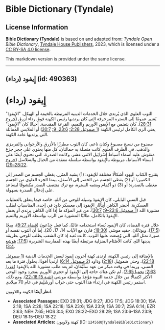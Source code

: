 # Bible Dictionary (Tyndale)

## License Information

**Bible Dictionary (Tyndale)** is based on and adapted from: _Tyndale Open Bible Dictionary_, [Tyndale House Publishers](https://tyndaleopenresources.com/), 2023, which is licensed under a [CC BY-SA 4.0 license](https://creativecommons.org/licenses/by-sa/4.0/legalcode.en).

This markdown version is provided under the same license.



--------------------------------

## إِيفود (رداء) (id: 490363)

إِيفود (رداء)
=============

الثوب العلوي الذي يُرتدى خلال الخدمات الدينية المرتبطة بالخيمة أو الهيكل. "الإِيفودَ" يُشير عمومًا إلى السترة المزخرفة التي كان يرتديها رئيس الكهنة فوق رداء أزرق ([خروج 28:31](https://ref.ly/Exod28:31)). كان يتضمن مع الإِيفودِ الأوريم والتميم، القرعة المقدسة. أحيانًا كان "الإِيفودَ" يعني الزي الكامل لرئيس الكهنة ([1 صموئيل 2:28؛](https://ref.ly/1Sam2:28) [23:6، 9؛](https://ref.ly/1Sam23:6,1Sam23:9) [30:7](https://ref.ly/1Sam30:7)) أو الملابس المماثلة التي يرتديها عامة الكهنة.

مصنوع من نسيج مصبوغ وكتان ناعم، كان الثوب مطرزًا بالأزرق والأرجواني والقرمزي والذهب. في الطرف العلوي كانت متصلة به حمالتان، كل منها يحتوي على حجر جزع منقوش عليه أسماء أسباط إِسْرَائِيل الاثنى عشر. وكانت الصدرة، التي تحتوي أيضًا على أسماء الأسباط، مربوطة بالإِيفود بواسطة سلسلة معقدة من الحبال والسلاسل ([خروج 28:22–29](https://ref.ly/Exod28:22-Exod28:29)).

يقترح الكتاب اليهود أشكالًا مختلفة للإيفود: (1\) يشبه المئزر، يغطي الجسم من الصدر إلى الكعبين؛ أو (2\) يغطي الجسم من الخصر إلى الأسفل، بينما الجزء العلوي من الجسم مغطى بالصدرة؛ أو (3\) ذو أكمام ويشبه السترة، مع ترك منتصف الصدر مكشوفًا ليساعد على إدخال الصدرة بسهولة.

قبل السبي البابلي، كان الإِيفودَ وسيلة للوحي من ٱللهِ، خاصة فيما يتعلق بالعمليات العسكرية. أحضر الكاهن أَبِيَاثَار الإِيفودَ إلى معسكر دَاودَ في إحدى المناسبات لطلب مشورة الله ([1 صموئيل 23:6–9؛](https://ref.ly/1Sam23:6-1Sam23:9) [30:7](https://ref.ly/1Sam30:7)). من غير المؤكد ما إذا كان الكاهن يرتدي أو يحمل الإِيفودَ بالكامل، طالبًا المشورة من الرب بواسطة الأوريم والتميم.

خلال فترة القضاة، كان الإيفود يُساء استخدامه غالبًا، كما فعل جِدْعونَ ([قضاة 8:27](https://ref.ly/Judg8:27))، مِيخَا ([17:5](https://ref.ly/Judg17:5))، ويونَاثَانَ، حفيد موسَى ([18:30؛](https://ref.ly/Judg18:30) قارن مع الآيات 14، 17، 20\). إما أن الثوب نفسه أو صورة تمثل ٱللهِ، التي وُضعت عليها الثوب، كانت تُعبد إذ كان الشعب يطلب للوحي بطريقة يدينها ٱللهِ. كانت الأَصْنَام المنزلية مرتبطة أيضًا بهذه الممارسة الشريرة ([17:5؛](https://ref.ly/Judg17:5) [هوشع 3:4](https://ref.ly/Hos3:4)).

بالإضافة إلى رئيس الكهنة، ارتدى كهنة آخرون إِيفودَ لبعض الخدمات الدينية ([1 صموئيل 22:18](https://ref.ly/1Sam22:18))، وحتى صَموئِيل ([2:18](https://ref.ly/1Sam2:18)) ودَاود ([2 صموئيل 6:14](https://ref.ly/2Sam6:14)) ارتديا أفودًا. بحلول فترة ما بعد السبي، وربما في وقت مبكر من عهد سلَيْمَانَ، لم يعد طلب مشورة الله بالإِيفودَ ([عزرا 2:63؛](https://ref.ly/Ezra2:63) [نحميا 7:65](https://ref.ly/Neh7:65)). لم تكن هناك حاجة إلى الإِيفودَ أو حجري الأوريم بمجرد وجود الوحي الأكثر اكتمالًا من خلال خدمة النبوة مَوْعِدَ بواسطة موسَى ([تثنية 18:15–22](https://ref.ly/Deut18:15-Deut18:22)). ومع ذلك، استمر رئيس الكهنة في ارتداء هذا الثوب حتى خراب أورشَلِيمَ في عام 70 ميلادي.

**انظر أيضًا** الكهنة واللاويون.

* **Associated Passages:** EXO 28:31; JDG 8:27; JDG 17:5; JDG 18:30; 1SA 2:18; 1SA 2:28; 1SA 22:18; 1SA 23:6; 1SA 23:9; 1SA 30:7; 2SA 6:14; EZR 2:63; NEH 7:65; HOS 3:4; EXO 28:22–EXO 28:29; 1SA 23:6–1SA 23:9; DEU 18:15–DEU 18:22
* **Associated Articles:** كهنة ولاويون (ID: `124560@TyndaleBibleDictionary`)

